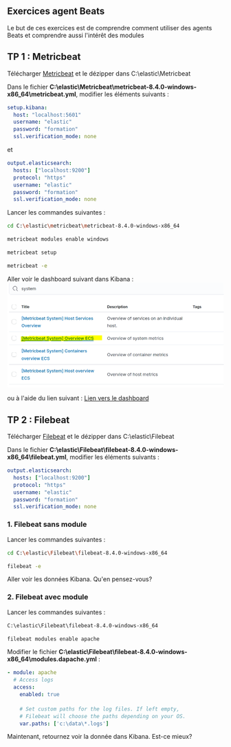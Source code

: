 
## Exercices agent Beats
Le but de ces exercices est de comprendre comment utiliser des agents Beats et comprendre aussi l'intérêt des modules

## TP 1 : Metricbeat
Télécharger [Metricbeat](https://artifacts.elastic.co/downloads/beats/metricbeat/metricbeat-8.4.0-windows-x86_64.zip) et le dézipper dans C:\elastic\Metricbeat

Dans le fichier **C:\elastic\Metricbeat\metricbeat-8.4.0-windows-x86_64\metricbeat.yml**, modifier les éléments suivants :
``` yml
setup.kibana:
  host: "localhost:5601"
  username: "elastic"
  password: "formation"
  ssl.verification_mode: none
```
et
``` yml
output.elasticsearch:
  hosts: ["localhost:9200"]
  protocol: "https"
  username: "elastic"
  password: "formation"
  ssl.verification_mode: none
```

Lancer les commandes suivantes :
``` sh
cd C:\elastic\metricbeat\metricbeat-8.4.0-windows-x86_64
```
``` sh
metricbeat modules enable windows
```
``` sh
metricbeat setup
```
``` sh
metricbeat -e
```
Aller voir le dashboard suivant dans Kibana :
![](
https://raw.githubusercontent.com/vincent2mots/elk/main/Beats/images/overview_ecs.PNG)

ou à l'aide du lien suivant :
[Lien vers le dashboard](http://localhost:5601/app/dashboards#/view/Metricbeat-system-overview-ecs?_g=())

## TP 2 : Filebeat
Télécharger [Filebeat](https://artifacts.elastic.co/downloads/beats/filebeat/filebeat-8.4.0-windows-x86_64.zip) et le dézipper dans C:\elastic\Filebeat

Dans le fichier **C:\elastic\Filebeat\filebeat-8.4.0-windows-x86_64\filebeat.yml**, modifier les éléments suivants :
``` yml
output.elasticsearch:
  hosts: ["localhost:9200"]
  protocol: "https"
  username: "elastic"
  password: "formation"
  ssl.verification_mode: none
```

### 1. Filebeat sans module
Lancer les commandes suivantes :
``` sh
cd C:\elastic\Filebeat\filebeat-8.4.0-windows-x86_64
```
``` sh
filebeat -e
```

Aller voir les données Kibana. Qu'en pensez-vous?

### 2. Filebeat avec module
Lancer les commandes suivantes :
``` sh
C:\elastic\Filebeat\filebeat-8.4.0-windows-x86_64
```
``` sh
filebeat modules enable apache
```

Modifier le fichier **C:\elastic\Filebeat\filebeat-8.4.0-windows-x86_64\modules.dapache.yml** :

``` yml
- module: apache
  # Access logs
  access:
    enabled: true

    # Set custom paths for the log files. If left empty,
    # Filebeat will choose the paths depending on your OS.
    var.paths: ['c:\data\*.logs']
```

Maintenant, retournez voir la donnée dans Kibana. Est-ce mieux?
